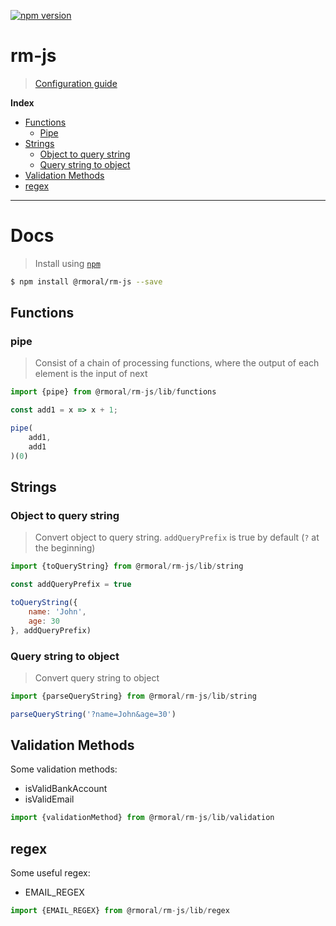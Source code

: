 [![npm version](https://badge.fury.io/js/%40rmoral%2Frm-js.svg)](https://badge.fury.io/js/%40rmoral%2Frm-js)

# rm-js

> [Configuration guide](#docs)

**Index**

- [Functions](#functions)
    - [Pipe](#pipe)
- [Strings](#strings)
    - [Object to query string](#object-to-query-string)
    - [Query string to object](#query-string-to-object)
- [Validation Methods](#validation-methods)
- [regex](#regex)

---

# Docs

> Install using [`npm`](https://www.npmjs.com/)

```sh
$ npm install @rmoral/rm-js --save
```

## Functions

### pipe
> Consist of a chain of processing functions, where the output of each element is the input of next

```js
import {pipe} from @rmoral/rm-js/lib/functions

const add1 = x => x + 1;

pipe(
    add1,
    add1
)(0)
```

## Strings

### Object to query string
> Convert object to query string. `addQueryPrefix` is true by default (`?` at the beginning)

```js
import {toQueryString} from @rmoral/rm-js/lib/string

const addQueryPrefix = true

toQueryString({
    name: 'John',
    age: 30
}, addQueryPrefix)
```

### Query string to object
> Convert query string to object

```js
import {parseQueryString} from @rmoral/rm-js/lib/string

parseQueryString('?name=John&age=30')
```

## Validation Methods
Some validation methods:

* isValidBankAccount
* isValidEmail

```js
import {validationMethod} from @rmoral/rm-js/lib/validation
```

## regex
Some useful regex:

* EMAIL_REGEX

```js
import {EMAIL_REGEX} from @rmoral/rm-js/lib/regex
```
